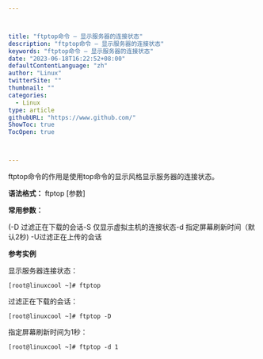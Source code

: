 ```yaml
---



title: "ftptop命令 – 显示服务器的连接状态"
description: "ftptop命令 – 显示服务器的连接状态"
keywords: "ftptop命令 – 显示服务器的连接状态"
date: "2023-06-18T16:22:52+08:00"
defaultContentLanguage: "zh"
author: "Linux"
twitterSite: ""
thumbnail: ""
categories:
  - Linux
type: article
githubURL: "https://www.github.com/"
ShowToc: true
TocOpen: true



---
```


ftptop命令的作用是使用top命令的显示风格显示服务器的连接状态。

**语法格式：** ftptop [参数]

**常用参数：**

(-D 过滤正在下载的会话-S 仅显示虚拟主机的连接状态-d 指定屏幕刷新时间（默认2秒) -U过滤正在上传的会话

**参考实例**

显示服务器连接状态：

```
[root@linuxcool ~]# ftptop
```

过滤正在下载的会话：

```
[root@linuxcool ~]# ftptop -D
```

指定屏幕刷新时间为1秒：

```
[root@linuxcool ~]# ftptop -d 1
```